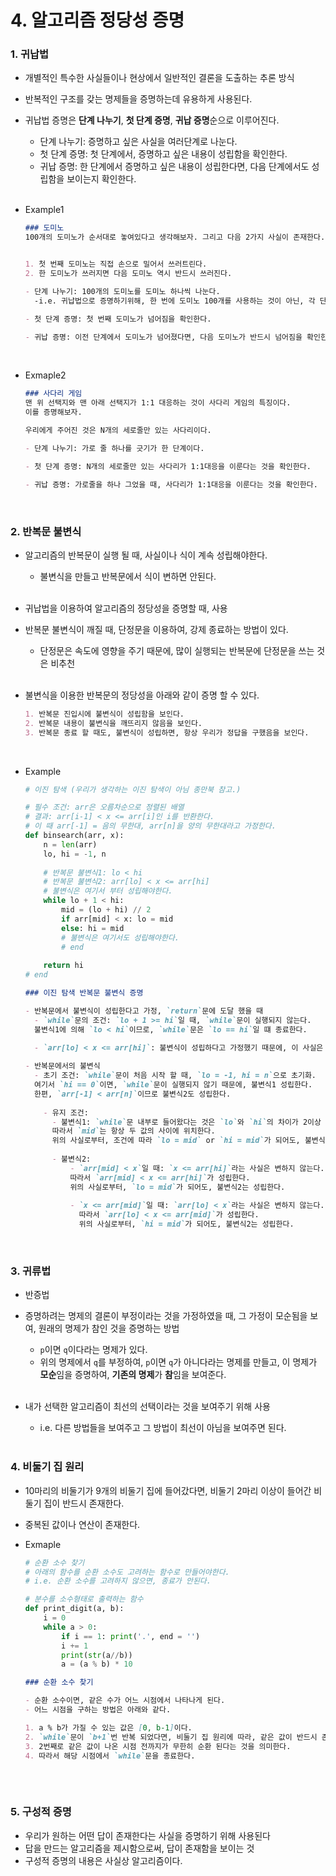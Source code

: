 # 4. 알고리즘 정당성 증명

### 1. 귀납법

- 개별적인 특수한 사실들이나 현상에서 일반적인 결론을 도출하는 추론 방식

- 반복적인 구조를 갖는 명제들을 증명하는데 유용하게 사용된다.

- 귀납법 증명은 **단계 나누기**, **첫 단계 증명**, **귀납 증명**순으로 이루어진다.

  - 단계 나누기: 증명하고 싶은 사실을 여러단계로 나눈다.
  - 첫 단계 증명: 첫 단계에서, 증명하고 싶은 내용이 성립함을 확인한다.
  - 귀납 증명: 한 단계에서 증명하고 싶은 내용이 성립한다면, 다음 단계에서도 성립함을 보이는지 확인한다.

  <br>

- Example1

  ```markdown
  ### 도미노
  100개의 도미노가 순서대로 놓여있다고 생각해보자. 그리고 다음 2가지 사실이 존재한다.
  
  
  1. 첫 번째 도미노는 직접 손으로 밀어서 쓰러트린다.
  2. 한 도미노가 쓰러지면 다음 도미노 역시 반드시 쓰러진다.
  
  - 단계 나누기: 100개의 도미노를 도미노 하나씩 나눈다.
  	-i.e. 귀납법으로 증명하기위해, 한 번에 도미노 100개를 사용하는 것이 아닌, 각 단계마다 도미노 1개만 사용한다.
  
  - 첫 단계 증명: 첫 번째 도미노가 넘어짐을 확인한다.
  
  - 귀납 증명: 이전 단계에서 도미노가 넘어졌다면, 다음 도미노가 반드시 넘어짐을 확인한다.
  ```

<br>

- Exmaple2

  ```markdown
  ### 사다리 게임
  맨 위 선택지와 맨 아래 선택지가 1:1 대응하는 것이 사다리 게임의 특징이다.
  이를 증명해보자.
  
  우리에게 주어진 것은 N개의 세로줄만 있는 사다리이다.
  
  - 단계 나누기: 가로 줄 하나를 긋기가 한 단계이다.
  
  - 첫 단계 증명: N개의 세로줄만 있는 사다리가 1:1대응을 이룬다는 것을 확인한다.
  
  - 귀납 증명: 가로줄을 하나 그었을 때, 사다리가 1:1대응을 이룬다는 것을 확인한다.
  ```

  <br>

### 2. 반복문 불변식

- 알고리즘의 반복문이 실행 될 때, 사실이나 식이 계속 성립해야한다. 

  - 불변식을 만들고 반복문에서 식이 변하면 안된다.

  <br>

- 귀납법을 이용하여 알고리즘의 정당성을 증명할 때, 사용

- 반복문 불변식이 깨질 때, 단정문을 이용하여, 강제 종료하는 방법이 있다. 

  - 단정문은 속도에 영향을 주기 때문에, 많이 실행되는 반복문에 단정문을 쓰는 것은 비추천

  <br>

- 불변식을 이용한 반복문의 정당성을 아래와 같이 증명 할 수 있다.

  ```markdown
  1. 반복문 진입시에 불변식이 성립함을 보인다.
  2. 반복문 내용이 불변식을 깨뜨리지 않음을 보인다.
  3. 반복문 종료 할 때도, 불변식이 성립하면, 항상 우리가 정답을 구했음을 보인다.
  ```

  <br>

- Example

  ```python
  # 이진 탐색 (우리가 생각하는 이진 탐색이 아님 종만북 참고.)
  
  # 필수 조건: arr은 오름차순으로 정렬된 배열
  # 결과: arr[i-1] < x <= arr[i]인 i를 반환한다.
  # 이 때 arr[-1] = 음의 무한대, arr[n]을 양의 무한대라고 가정한다.
  def binsearch(arr, x):
      n = len(arr)
      lo, hi = -1, n
      
      # 반복문 불변식1: lo < hi
      # 반복문 불변식2: arr[lo] < x <= arr[hi]
      # 불변식은 여기서 부터 성립해야한다.
      while lo + 1 < hi:
          mid = (lo + hi) // 2
          if arr[mid] < x: lo = mid
          else: hi = mid
          # 불변식은 여기서도 성립해야한다.
          # end
          
      return hi
  # end
  ```

  ```markdown
  ### 이진 탐색 반복문 불변식 증명
  
  - 반복문에서 불변식이 성립한다고 가정, `return`문에 도달 했을 때
  	- `while`문의 조건: `lo + 1 >= hi`일 때, `while`문이 실행되지 않는다. 
  	불변식1에 의해 `lo < hi`이므로, `while`문은 `lo == hi`일 떄 종료한다.
  
  	- `arr[lo] < x <= arr[hi]`: 불변식이 성립하다고 가정했기 때문에, 이 사실은 자명하다.
  	
  - 반복문에서의 불변식
  	- 초기 조건: `while`문이 처음 시작 할 때, `lo = -1, hi = n`으로 초기화. 
  	여기서 `hi == 0`이면, `while`문이 실행되지 않기 때문에, 불변식1 성립한다.
  	한편, `arr[-1] < arr[n]`이므로 불변식2도 성립한다.
  	
      - 유지 조건:
      	- 불변식1: `while`문 내부로 들어왔다는 것은 `lo`와 `hi`의 차이가 2이상 난다는 것을 의미한다. 
      	따라서 `mid`는 항상 두 값의 사이에 위치한다. 
      	위의 사실로부터, 조건에 따라 `lo = mid` or `hi = mid`가 되어도, 불변식1은 항상 성립한다.
      	
      	- 불변식2: 
      		- `arr[mid] < x`일 때: `x <= arr[hi]`라는 사실은 변하지 않는다. 
      		따라서 `arr[mid] < x <= arr[hi]`가 성립한다. 
      		위의 사실로부터, `lo = mid`가 되어도, 불변식2는 성립한다.
      		
      		- `x <= arr[mid]`일 때: `arr[lo] < x`라는 사실은 변하지 않는다.
              따라서 `arr[lo] < x <= arr[mid]`가 성립한다.
              위의 사실로부터, `hi = mid`가 되어도, 불변식2는 성립한다.
  ```

  <br>

### 3. 귀류법

- 반증법

- 증명하려는 명제의 결론이 부정이라는 것을 가정하였을 때, 그 가정이 모순됨을 보여, 원래의 명제가 참인 것을 증명하는 방법

  - `p`이면 `q`이다라는 명제가 있다. 
  - 위의 명제에서 `q`를 부정하여, `p`이면 `q`가 아니다라는 명제를 만들고, 이 명제가 **모순**임을 증명하여, **기존의 명제**가 **참**임을 보여준다.

  <br>

- 내가 선택한 알고리즘이 최선의 선택이라는 것을 보여주기 위해 사용

  - i.e. 다른 방법들을 보여주고 그 방법이 최선이 아님을 보여주면 된다.

  <br>

### 4. 비둘기 집 원리

- 10마리의 비둘기가 9개의 비둘기 집에 들어갔다면, 비둘기 2마리 이상이 들어간 비둘기 집이 반드시 존재한다.

- 중복된 값이나 연산이 존재한다.

- Exmaple

  ```python
  # 순환 소수 찾기
  # 아래의 함수를 순환 소수도 고려하는 함수로 만들어야한다.
  # i.e. 순환 소수를 고려하지 않으면, 종료가 안된다.
  
  # 분수를 소수형태로 출력하는 함수
  def print_digit(a, b):
      i = 0
      while a > 0:
          if i == 1: print('.', end = '')
          i += 1
          print(str(a//b))
          a = (a % b) * 10
  ```

  ```markdown
  ### 순환 소수 찾기
  
  - 순환 소수이면, 같은 수가 어느 시점에서 나타나게 된다.
  - 어느 시점을 구하는 방법은 아래와 같다.
  
  1. a % b가 가질 수 있는 값은 [0, b-1]이다.
  2. `while`문이 `b+1`번 반복 되었다면, 비둘기 집 원리에 따라, 같은 값이 반드시 존재한다.
  3. 2번째로 같은 값이 나온 시점 전까지가 무한히 순환 된다는 것을 의미한다.
  4. 따라서 해당 시점에서 `while`문을 종료한다.
  	
  ```

  <br>

### 5. 구성적 증명

- 우리가 원하는 어떤 답이 존재한다는 사실을 증명하기 위해 사용된다
- 답을 만드는 알고리즘을 제시함으로써, 답이 존재함을 보이는 것
- 구성적 증명의 내용은 사실상 알고리즘이다.













